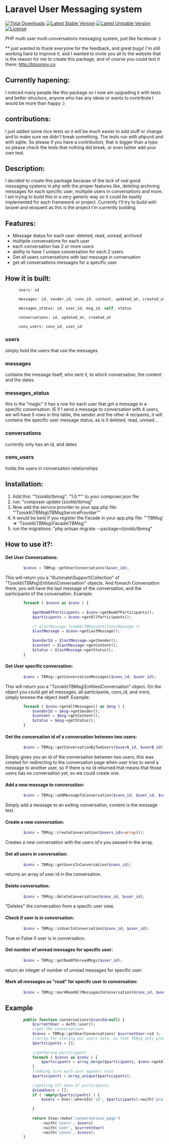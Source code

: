 Laravel User Messaging system
===============================

[![Total Downloads](https://poser.pugx.org/tzookb/tbmsg/downloads.svg)](https://packagist.org/packages/tzookb/tbmsg)
[![Latest Stable Version](https://poser.pugx.org/tzookb/tbmsg/v/stable.svg)](https://packagist.org/packages/tzookb/tbmsg)
[![Latest Unstable Version](https://poser.pugx.org/tzookb/tbmsg/v/unstable.svg)](https://packagist.org/packages/tzookb/tbmsg)
[![License](https://poser.pugx.org/tzookb/tbmsg/license.svg)](https://packagist.org/packages/tzookb/tbmsg)

PHP multi user multi conversations messaging system, just like facebook :)

** just wanted to thank everyone for the feedback, and great bugs!
I'm still working hard to improve it, and I wanted to invite you all to the website that is the reason for me to create this package, and of course you could test it there:  http://bloompy.co

Currently hapening:
----------------
I noticed many people like this package so I now am upgrading it with tests and better structure, anyone who has any ideas or wants to contribute I would be more than happy :)

contributions:
----------------
I just added some nice tests so it will be much easier to add stuff or change and to make sure we didn't break something. The tests run with phpunit and with sqlite. So please if you have a contribution, that is bigger than a typo so please check the tests that nothing did break, or even better add your own test.

Description:
----------------

I decided to create this package because of the lack of real good messaging systems in php with the proper features like, deleting archiving messages for each specific user, multipile users in conversations and more.
I am trying to build this in a very generic way so it could be easilly implemented for each framework or project. Currently I'll try to build with laravel and eloquent as this is the project I'm currently building.

Features:
---------
<ul>
<li>Message status for each user: deleted, read, unread, archived</li>
<li>multipile conversations for each user</li>
<li>each conversation has 2 or more users</li>
<li>ability to have 1 unique conversation for each 2 users</li>
<li>Get all users conversations with last message in conversation</li>
<li>get all conversations messages for a specific user</li>
</ul>


How it is built:
----------------

```php
      users: id

      messages: id, sender_id, conv_id, content, updated_at, created_at

      messages_status: id, user_id, msg_id, self, status

      conversations: id, updated_at, created_at

      conv_users: conv_id, user_id
```
### users
simply hold the users that use the messages

### messages
contains the message itself, who sent it, to which conversation, the content and the dates.

### messages_status
this is the "magic" it has a row for each user that got a message in a specific conversation. IE if I send a message to conversation with 4 users, we will have 5 rows in this table, the sender and the other 4 recipents, it will contains the specific user message status, as is it deleted, read, unread...

### conversations
currently only has an id, and dates

### conv_users
holds the users in conversation relationships 



Installation:
----------------

1. Add this: '"tzookb/tbmsg": "1.0.*"' to your composer.json file
2. run: "composer update tzookb/tbmsg"
3. Now add the service provider to your app.php file: "'Tzookb\TBMsg\TBMsgServiceProvider'"
4. It would be best if you register the Facade in your app.php file: "'TBMsg' => 'Tzookb\TBMsg\Facade\TBMsg'"
5. run the migrations:  "php artisan migrate --package=tzookb/tbmsg"

How to use it?:
----------------

#### Get User Conversations:

```php
        $convs = TBMsg::getUserConversations($user_id);
```
This will return you a "Illuminate\Support\Collection" of "Tzookb\TBMsg\Entities\Conversation" objects.
And foreach Conversation there, you will have the last message of the conversation, and the participants of the conversation.
Example:
```php
        foreach ( $convs as $conv ) {
        
            $getNumOfParticipants = $conv->getNumOfParticipants();
            $participants = $conv->getAllParticipants();
            
            /* $lastMessage Tzookb\TBMsg\Entities\Message */
            $lastMessage = $conv->getLastMessage();
            
            $senderId = $lastMessage->getSender();
            $content = $lastMessage->getContent();
            $status = $lastMessage->getStatus();
        }
```

#### Get User specific conversation:

```php
        $conv = TBMsg::getConversationMessages($conv_id, $user_id);
```
This will return you a "Tzookb\TBMsg\Entities\Conversation" object.
On the object you could get all messages, all participants, conv_id, and more, simply browse the object itself.
Example:
```php
        foreach ( $conv->getAllMessages() as $msg ) {
            $senderId = $msg->getSender();
            $content = $msg->getContent();
            $status = $msg->getStatus();
        }
```




#### Get the conversation id of a conversation between two users:

```php
        $conv = TBMsg::getConversationByTwoUsers($userA_id, $userB_id);
```
Simply gives you an id of the conversation between two users, this was created for redirecting to the conversation page when user tries to send a message to another user, so if there is no id returned that means that those users has no conversation yet, so we could create one.




#### Add a new message to conversation:

```php
        $conv = TBMsg::addMessageToConversation($conv_id, $user_id, $content);
```
Simply add a message to an exiting conversation, content is the message text.



#### Create a new conversation:

```php
        $conv = TBMsg::createConversation($users_ids=array());
```
Creates a new conversation with the users id's you passed in the array.





#### Get all users in conversation:

```php
        $conv = TBMsg::getUsersInConversation($conv_id);
```
returns an array of user id in the conversation.




#### Delete conversation:

```php
        $conv = TBMsg::deleteConversation($conv_id, $user_id);
```
"Deletes" the conversation from a specifc user view.



#### Check if user is in conversation:

```php
        $conv = TBMsg::isUserInConversation($conv_id, $user_id);
```
True or False if user is in conversation.




#### Get number of unread messages for specific user:

```php
        $conv = TBMsg::getNumOfUnreadMsgs($user_id);
```
return an integer of number of unread messages for specific user.





#### Mark all messages as "read" for specifc user in conversation:

```php
        $conv = TBMsg::markReadAllMessagesInConversation($conv_id, $user_id);
```

## Example
```php
        public function conversations($convId=null) {
            $currentUser = Auth::user();
            //get the conversations
            $convs = TBMsg::getUserConversations( $currentUser->id );
            //array for storing our users data, as that Tbmsg only provides user id's
            $participants = [];
    
            //gathering participants
            foreach ( $convs as $conv ) {
                $participants = array_merge($participants, $conv->getAllParticipants());
            }
            //making sure each user appears once
            $participants = array_unique($participants);
    
            //getting all data of participants
            $viewUsers = [];
            if ( !empty($participants) ) {
                $users = User::whereIn('id', $participants)->with('profileImage')->getDictionary();
                
            }
            
            return View::make('conversations_page')
                ->with('users', $users)
                ->with('user', $currentUser)
                ->with('convs', $convs);
        }
```
